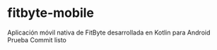 # fitbyte-mobile
Aplicación móvil nativa de FitByte desarrollada en Kotlin para Android
Prueba
Commit
listo
 
